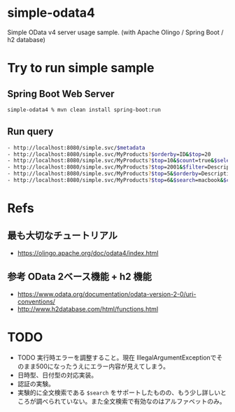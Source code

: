 # simple-odata4

Simple OData v4 server usage sample. (with Apache Olingo / Spring Boot / h2 database)

# Try to run simple sample

## Spring Boot Web Server

```sh
simple-odata4 % mvn clean install spring-boot:run
```

## Run query

```sh
- http://localhost:8080/simple.svc/$metadata
- http://localhost:8080/simple.svc/MyProducts?$orderby=ID&$top=20
- http://localhost:8080/simple.svc/MyProducts?$top=10&$count=true&$select=Description,ID,Name
- http://localhost:8080/simple.svc/MyProducts?$top=2001&$filter=Description eq 'MacBook Pro (13-inch, 2020, Thunderbolt 3ポートx 4)' and ID eq 1.0&$count=true&$select=ID,Name
- http://localhost:8080/simple.svc/MyProducts?$top=5&$orderby=Description&$count=true&$select=Description,ID
- http://localhost:8080/simple.svc/MyProducts?$top=6&$search=macbook&$count=true&$select=ID
```

# Refs

## 最も大切なチュートリアル

- https://olingo.apache.org/doc/odata4/index.html

## 参考 OData 2ベース機能 + h2 機能

- https://www.odata.org/documentation/odata-version-2-0/uri-conventions/
- http://www.h2database.com/html/functions.html

# TODO

- TODO 実行時エラーを調整すること。現在 IllegalArgumentExceptionでそのまま500になったうえにエラー内容が見えてしまう。
- 日時型、日付型の対応実装。
- 認証の実験。
- 実験的に全文検索である `$search` をサポートしたものの、もう少し詳しいところが調べられていない。また全文検索で有効なのはアルファベットのみ。

